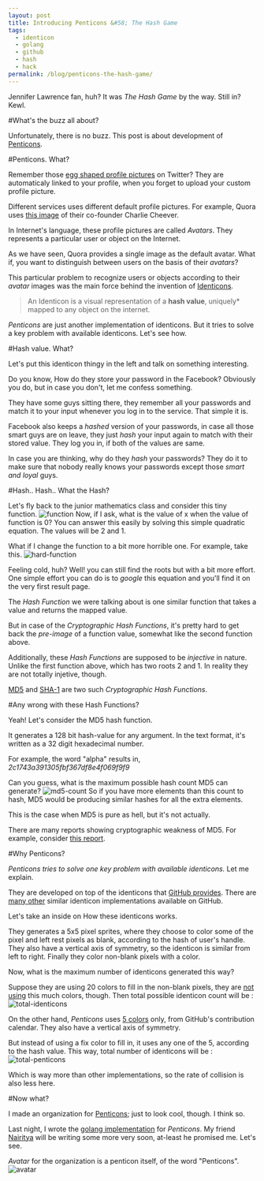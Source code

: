 ```yaml
---
layout: post
title: Introducing Penticons &#58; The Hash Game
tags:
  - identicon
  - golang
  - github
  - hash
  - hack
permalink: /blog/penticons-the-hash-game/
---
```


Jennifer Lawrence fan, huh? It was *The Hash Game* by the way. Still in? Kewl.


#What's the buzz all about?

Unfortunately, there is no buzz. This post is about development of [Penticons](https://github.com/penticons).

#Penticons. What?

Remember those [egg shaped profile pictures](http://a0.twimg.com/sticky/default_profile_images/default_profile_6_normal.png) on Twitter? They are automaticaly linked to your profile, when you forget to upload your custom profile picture.

Different services uses different default profile pictures. For example, Quora uses [this image](http://qph.is.quoracdn.net/main-qimg-caf2e843c5e4c9dfec11bf60f9e82ccb?convert_to_webp=true) of their co-founder Charlie Cheever.

In Internet's language, these profile pictures are called *Avatars*. They represents a particular user or object on the Internet.

As we have seen, Quora provides a single image as the default avatar. What if, you want to distinguish between users on the basis of their *avatars*?

This particular problem to recognize users or objects according to their *avatar* images was the main force behind the invention of [Identicons](http://en.wikipedia.org/wiki/Identicon).

> An Identicon is a visual representation of a **hash value**, uniquely\* mapped to any object on the internet.

*Penticons* are just another implementation of identicons. But it tries to solve a key problem with available identicons. Let's see how.


#Hash value. What?

Let's put this identicon thingy in the left and talk on something interesting.

Do you know, How do they store your password in the Facebook? Obviously you do, but in case you don't, let me confess something.

They have some guys sitting there, they remember all your passwords and match it to your input whenever you log in to the service. That simple it is.

Facebook also keeps a *hashed* version of your passwords, in case all those smart guys are on leave, they just *hash* your input again to match with their stored value. They log you in, if both of the values are same.

In case you are thinking, why do they *hash* your passwords? They do it to make sure that nobody really knows your passwords except those *smart and loyal* guys.


#Hash.. Hash.. What the Hash?

Let's fly back to the junior mathematics class and consider this tiny function. ![function]({{site.url}}/assets/penticons/function.png)
Now, if I ask, what is the value of x when the value of function is 0? You can answer this easily by solving this simple quadratic equation. The values will be 2 and 1.

What if I change the function to a bit more horrible one. For example, take this. ![hard-function]({{site.url}}/assets/penticons/hard-function.png)

Feeling cold, huh? Well! you can still find the roots but with a bit more effort. One simple effort you can do is to *google* this equation and you'll find it on the very first result page.

The *Hash Function* we were talking about is one similar function that takes a value and returns the mapped value.

But in case of the *Cryptographic Hash Functions*, it's pretty hard to get back the *pre-image* of a function value, somewhat like the second function above.

Additionally, these *Hash Functions* are supposed to be *injective* in nature. Unlike the first function above, which has two roots 2 and 1. In reality they are not totally injetive, though. 

[MD5](http://en.wikipedia.org/wiki/MD5) and [SHA-1](http://en.wikipedia.org/wiki/SHA-1) are two such *Cryptographic Hash Functions*.


#Any wrong with these Hash Functions?

Yeah! Let's consider the MD5 hash function.

It generates a 128 bit hash-value for any argument. In the text format, it's written as a 32 digit hexadecimal number.

For example, the word "alpha" results in, *2c1743a391305fbf367df8e4f069f9f9*

Can you guess, what is the maximum possible hash count MD5 can generate?
![md5-count]({{site.url}}/assets/penticons/md5-count.png) So if you have more elements than this count to hash, MD5 would be producing similar hashes for all the extra elements.

This is the case when MD5 is pure as hell, but it's not actually.

There are many reports showing cryptographic weakness of MD5. For example, consider [this report](http://www.mathstat.dal.ca/~selinger/md5collision/).


#Why Penticons?

*Penticons tries to solve one key problem with available identicons.* Let me explain.

They are developed on top of the identicons that [GitHub provides](https://github.com/blog/1586-identicons). There are [many other](https://github.com/search?utf8=%E2%9C%93&q=identicon) similar identicon implementations available on GitHub.

Let's take an inside on How these identicons works.

They generates a 5x5 pixel sprites, where they choose to color some of the pixel and left rest pixels as blank, according to the hash of user's handle. They also have a vertical axis of symmetry, so the identicon is similar from left to right. Finally they color non-blank pixels with a color.

Now, what is the maximum number of identicons generated this way?

Suppose they are using 20 colors to fill in the non-blank pixels, they are [not using](https://github.com/cupcake/sigil/blob/6bf9722f2ae82f58a0c7d48daeb40ec844b78eae/server.go#L20-L29) this much colors, though. Then total possible identicon count will be :
![total-identicons]({{site.url}}/assets/penticons/total-identicon.png)

On the other hand, *Penticons* uses [5 colors](https://github.com/penticons/penticons.go/blob/master/utils/utils.go#L21-L25) only, from GitHub's contribution calendar. They also have a vertical axis of symmetry.

But instead of using a fix color to fill in, it uses any one of the 5, according to the hash value. This way, total number of identicons will be :![total-penticons]({{site.url}}/assets/penticons/total-penticons.png)

Which is way more than other implementations, so the rate of collision is also less here.


#Now what?

I made an organization for [Penticons](https://github.com/penticons); just to look cool, though. I think so.

Last night, I wrote the [golang implementation](https://github.com/penticons/penticons.go) for *Penticons*. My friend [Nairitya](https://github.com/nkman) will be writing some more very soon, at-least he promised me. Let's see.

*Avatar* for the organization is a penticon itself, of the word "Penticons".
![avatar]({{site.url}}/assets/penticons/avatar.png)
